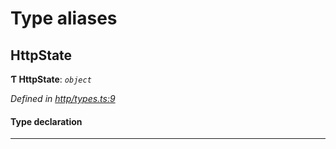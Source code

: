 

# Type aliases

<a id="httpstate"></a>

##  HttpState

**Ƭ HttpState**: *`object`*

*Defined in [http/types.ts:9](https://github.com/polkadot-js/api/blob/73a5ea1/packages/rpc-provider/src/http/types.ts#L9)*

#### Type declaration

___

